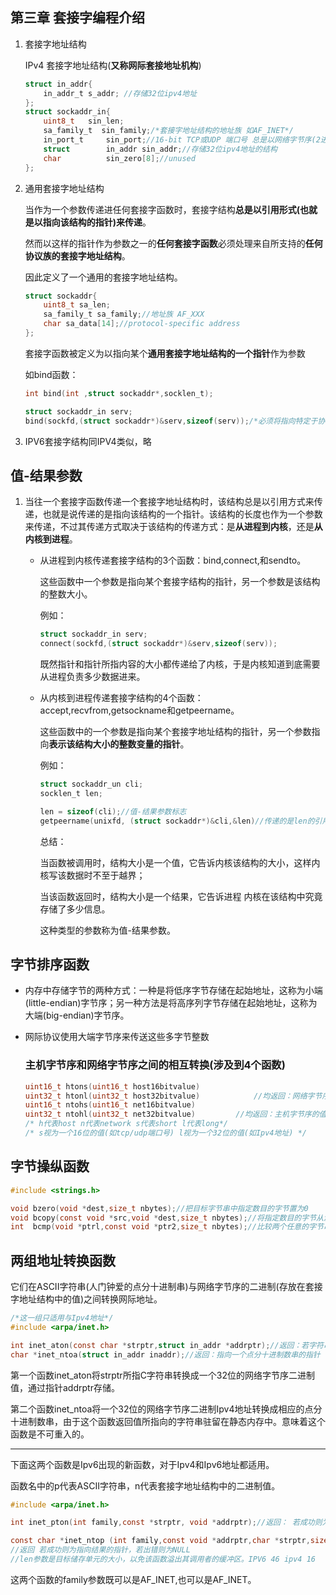 


  

## 第三章 套接字编程介绍

1. 套接字地址结构

   IPv4 套接字地址结构(**又称网际套接地址机构**)

   ~~~c
   struct in_addr{
       in_addr_t s_addr; //存储32位ipv4地址
   };
   struct sockaddr_in{
       uint8_t 	 sin_len;
       sa_family_t  sin_family;/*套接字地址结构的地址族 如AF_INET*/
       in_port_t 	 sin_port;//16-bit TCP或UDP 端口号 总是以网络字节序(2进制)来储存
       struct 		 in_addr sin_addr;//存储32位ipv4地址的结构
       char 		 sin_zero[8];//unused
   };
   ~~~

2. 通用套接字地址结构

   当作为一个参数传递进任何套接字函数时，套接字结构**总是以引用形式(也就是以指向该结构的指针)来传递**。

   然而以这样的指针作为参数之一的**任何套接字函数**必须处理来自所支持的**任何协议族的套接字地址结构**。

   因此定义了一个通用的套接字地址结构。

   ~~~c
   struct sockaddr{
       uint8_t sa_len;
       sa_family_t sa_family;//地址族 AF_XXX
       char sa_data[14];//protocol-specific address
   };
   ~~~

   套接字函数被定义为以指向某个**通用套接字地址结构的一个指针**作为参数

   如bind函数：

   ~~~c
   int bind(int ,struct sockaddr*,socklen_t);
   
   struct sockaddr_in serv;
   bind(sockfd,(struct sockaddr*)&serv,sizeof(serv));/*必须将指向特定于协议的套接字地址的指针进行强制类型转换，变成指向某个通用套接字地址结构的指针*/
   ~~~

3. IPV6套接字结构同IPV4类似，略

## 值-结果参数

1. 当往一个套接字函数传递一个套接字地址结构时，该结构总是以引用方式来传递，也就是说传递的是指向该结构的一个指针。该结构的长度也作为一个参数来传递，不过其传递方式取决于该结构的传递方式：是**从进程到内核**，还是**从内核到进程**。

   * 从进程到内核传递套接字结构的3个函数：bind,connect,和sendto。

     这些函数中一个参数是指向某个套接字结构的指针，另一个参数是该结构的整数大小。

     例如：

      ```c
     struct sockaddr_in serv;
     connect(sockfd,(struct sockaddr*)&serv,sizeof(serv));
      ```

     既然指针和指针所指内容的大小都传递给了内核，于是内核知道到底需要从进程负责多少数据进来。

   * 从内核到进程传递套接字结构的4个函数：accept,recvfrom,getsockname和getpeername。

     这些函数中的一个参数是指向某个套接字地址结构的指针，另一个参数指向**表示该结构大小的整数变量的指针**。

     例如：

     ``` c
     struct sockaddr_un cli;
     socklen_t len;
     
     len = sizeof(cli);//值-结果参数标志
     getpeername(unixfd, (struct sockaddr*)&cli,&len)//传递的是len的引用
     ```

     

     总结：

     当函数被调用时，结构大小是一个值，它告诉内核该结构的大小，这样内核写该数据时不至于越界；

     当该函数返回时，结构大小是一个结果，它告诉进程 内核在该结构中究竟存储了多少信息。

     这种类型的参数称为值-结果参数。

     

## 字节排序函数

* 内存中存储字节的两种方式：一种是将低序字节存储在起始地址，这称为小端(little-endian)字节序；另一种方法是将高序列字节存储在起始地址，这称为大端(big-endian)字节序。

* 网际协议使用大端字节序来传送这些多字节整数

     ### 主机字节序和网络字节序之间的相互转换(涉及到4个函数)

     ```c
     uint16_t htons(uint16_t host16bitvalue)
     uint32_t htonl(uint32_t host32bitvalue)			//均返回：网络字节序的值
     uint16_t ntohs(uint16_t net16bitvalue)
     uint32_t ntohl(uint32_t net32bitvalue)			//均返回：主机字节序的值
     /* h代表host n代表network s代表short l代表long*/
     /* s视为一个16位的值(如tcp/udp端口号) l视为一个32位的值(如Ipv4地址) */
     ```

     
## 字节操纵函数

```c
#include <strings.h>

void bzero(void *dest,size_t nbytes);//把目标字节串中指定数目的字节置为0
void bcopy(const void *src,void *dest,size_t nbytes);//将指定数目的字节从源字节串移到目标字节串
int  bcmp(void *ptrl,const void *ptr2,size_t nbytes);//比较两个任意的字节串，若相同则返回值为0，否则返回值为非0
```



## 两组地址转换函数

它们在ASCII字符串(人门钟爱的点分十进制串)与网络字节序的二进制(存放在套接字地址结构中的值)之间转换网际地址。



``` c
/*这一组只适用与Ipv4地址*/
#include <arpa/inet.h>

int inet_aton(const char *strptr,struct in_addr *addrptr);//返回：若字符串有效则为1，否则为0
char *inet_ntoa(struct in_addr inaddr);//返回：指向一个点分十进制数串的指针
```

第一个函数inet_aton将strptr所指C字符串转换成一个32位的网络字节序二进制值，通过指针addrptr存储。

第二个函数inet_ntoa将一个32位的网络字节序二进制Ipv4地址转换成相应的点分十进制数串，由于这个函数返回值所指向的字符串驻留在静态内存中。意味着这个函数是不可重入的。



___

下面这两个函数是Ipv6出现的新函数，对于Ipv4和Ipv6地址都适用。

函数名中的p代表ASCII字符串，n代表套接字地址结构中的二进制值。

```c
#include <arpa/inet.h>

int inet_pton(int family,const *strptr, void *addrptr);//返回： 若成功则为1，若输入不是有效的表达式格式则为0，若出错则为-1

const char *inet_ntop (int family,const void *addrptr,char *strptr,size_t len);
//返回 若成功则为指向结果的指针，若出错则为NULL
//len参数是目标储存单元的大小，以免该函数溢出其调用者的缓冲区。IPV6 46 ipv4 16
```

这两个函数的family参数既可以是AF_INET,也可以是AF_INET。




